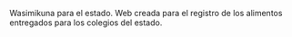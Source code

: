 Wasimikuna para el estado. Web creada para el registro de los alimentos entregados para los colegios del estado.
